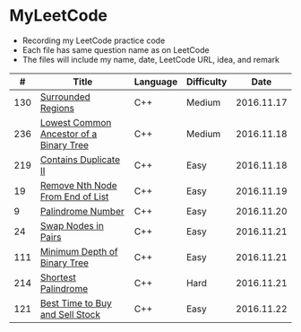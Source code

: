 # MyLeetCode
- Recording my LeetCode practice code
- Each file has same question name as on LeetCode
- The files will include my name, date, LeetCode URL, idea, and remark

| # | Title | Language | Difficulty | Date |
|---| ----- | -------- | ---------- | ---- |
|130|[Surrounded Regions](https://leetcode.com/problems/surrounded-regions/) | C++ |Medium| 2016.11.17|
|236|[Lowest Common Ancestor of a Binary Tree](https://leetcode.com/problems/lowest-common-ancestor-of-a-binary-tree/) | C++ |Medium|2016.11.18|
|219|[Contains Duplicate II](https://leetcode.com/problems/contains-duplicate-ii/)| C++ |Easy| 2016.11.18|
|19|[Remove Nth Node From End of List](https://leetcode.com/problems/remove-nth-node-from-end-of-list/)|C++|Easy|2016.11.19|
|9|[Palindrome Number](https://leetcode.com/problems/palindrome-number/)|C++|Easy|2016.11.20|
|24|[Swap Nodes in Pairs](https://leetcode.com/problems/swap-nodes-in-pairs/)|C++|Easy|2016.11.21|
|111|[Minimum Depth of Binary Tree](https://leetcode.com/problems/minimum-depth-of-binary-tree/)|C++|Easy|2016.11.21|
|214|[Shortest Palindrome](https://leetcode.com/problems/shortest-palindrome/)|C++|Hard|2016.11.21|
|121|[Best Time to Buy and Sell Stock](https://leetcode.com/problems/best-time-to-buy-and-sell-stock/)|C++|Easy|2016.11.22|
